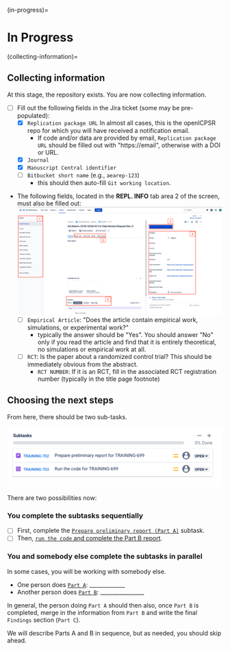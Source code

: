 (in-progress)=
# In Progress


(collecting-information)=
## Collecting information 

At this stage,  the repository exists. You are now collecting information. 

- [ ] Fill out the following fields in the Jira ticket (some may be pre-populated):
    - [x] `Replication package URL` In almost all cases, this is the openICPSR repo for which you will have received a notification email.
      - If code and/or data are provided by email, `Replication package URL` should be filled out with  "https://email", otherwise with a DOI or URL.
    - [x] `Journal` 
    - [x] `Manuscript Central identifier`
    - [ ] `Bitbucket short name` (e.g., `aearep-123`) 
      - this should then auto-fill  `Git working location`.
- The following fields, located in the **REPL. INFO** tab area 2 of the screen, must also be filled out:
  ![Replication Info](images/jira-screen.png)
    - [ ] `Empirical Article`: "Does the article contain empirical work, simulations, or experimental work?" 
      - typically the answer should be "Yes". You should answer "No" only if you read the article and find that it is entirely theoretical, no simulations or empirical work at all.
    - [ ] `RCT`: Is the paper about a randomized control trial? This should be immediately obvious from the abstract.
      - `RCT NUMBER`: If it is an RCT, fill in the associated RCT registration number (typically in the title page footnote)

## Choosing the next steps

From here, there should be two sub-tasks. 

![Two subtasks](images/jira-in-progress-subtasks.png)

There are two possibilities now:

### You complete the subtasks sequentially

- [ ] First, complete the [`Prepare preliminary report (Part A)`](parta) subtask.
- [ ] Then, [`run the code` and complete the Part B report](running-code-partb).

### You and somebody else complete the subtasks in parallel

In some cases, you will be working with somebody else. 

- One person does [`Part A`](parta): _____________
- Another person does [`Part B`](running-code-partb): ________________

In general, the person doing `Part A` should then also, once `Part B` is completed, merge in the information from `Part B` and write the final `Findings` section (`Part C`).

We will describe Parts A and B in sequence, but as needed, you should skip ahead.
